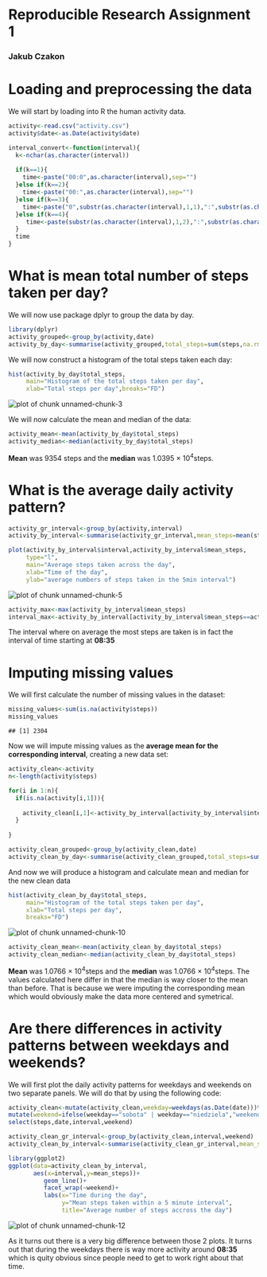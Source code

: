 # Reproducible Research Assignment 1

### Jakub Czakon

# Loading and preprocessing the data

We will start by loading into R the human activity data.


```r
activity<-read.csv("activity.csv")
activity$date<-as.Date(activity$date)

interval_convert<-function(interval){
  k<-nchar(as.character(interval))
  
  if(k==1){
    time<-paste("00:0",as.character(interval),sep="")
  }else if(k==2){
    time<-paste("00:",as.character(interval),sep="")
  }else if(k==3){
    time<-paste("0",substr(as.character(interval),1,1),":",substr(as.character(interval),2,3),sep="")
  }else if(k==4){
     time<-paste(substr(as.character(interval),1,2),":",substr(as.character(interval),3,4),sep="")
  }
  time
}
```

# What is mean total number of steps taken per day?

We will now use package dplyr to group the data by day.



```r
library(dplyr)
activity_grouped<-group_by(activity,date)
activity_by_day<-summarise(activity_grouped,total_steps=sum(steps,na.rm=T))
```

We will now construct a histogram of the total steps taken each day:



```r
hist(activity_by_day$total_steps,
     main="Histogram of the total steps taken per day",
     xlab="Total steps per day",breaks="FD")
```

![plot of chunk unnamed-chunk-3](figure/unnamed-chunk-3-1.png) 

We will now calculate the mean and median of the data:



```r
activity_mean<-mean(activity_by_day$total_steps)
activity_median<-median(activity_by_day$total_steps)
```

**Mean** was 9354 steps and the **median** was 1.0395 &times; 10<sup>4</sup>steps.

# What is the average daily activity pattern?



```r
activity_gr_interval<-group_by(activity,interval)
activity_by_interval<-summarise(activity_gr_interval,mean_steps=mean(steps,na.rm=T))

plot(activity_by_interval$interval,activity_by_interval$mean_steps,
     type="l",
     main="Average steps taken across the day",
     xlab="Time of the day",
     ylab="average numbers of steps taken in the 5min interval")
```

![plot of chunk unnamed-chunk-5](figure/unnamed-chunk-5-1.png) 



```r
activity_max<-max(activity_by_interval$mean_steps)
interval_max<-activity_by_interval[activity_by_interval$mean_steps==activity_max,]$interval
```
The interval where on average the most steps are taken is in fact the interval of time starting at **08:35**

# Imputing missing values

We will first calculate the number of missing values in the dataset:



```r
missing_values<-sum(is.na(activity$steps))
missing_values
```

```
## [1] 2304
```

Now we will impute missing values as the **average mean for the corresponding interval**, creating a new data set:



```r
activity_clean<-activity
n<-length(activity$steps)

for(i in 1:n){
  if(is.na(activity[i,1])){
    
    activity_clean[i,1]<-activity_by_interval[activity_by_interval$interval==activity[i,3],2]
  }
  
}
```



```r
activity_clean_grouped<-group_by(activity_clean,date)
activity_clean_by_day<-summarise(activity_clean_grouped,total_steps=sum(steps,na.rm=T))
```

And now we will produce a histogram and calculate mean and median for the new clean data




```r
hist(activity_clean_by_day$total_steps,
     main="Histogram of the total steps taken per day",
     xlab="Total steps per day",
     breaks="FD")
```

![plot of chunk unnamed-chunk-10](figure/unnamed-chunk-10-1.png) 


```r
activity_clean_mean<-mean(activity_clean_by_day$total_steps)
activity_clean_median<-median(activity_clean_by_day$total_steps)
```

**Mean** was 1.0766 &times; 10<sup>4</sup>steps and the **median** was 1.0766 &times; 10<sup>4</sup>steps. The values calculated here differ in that the median is way closer to the mean than before. That is because we were imputing the corresponding mean which would obviously make the data more centered and symetrical.

# Are there differences in activity patterns between weekdays and weekends?

We will first plot the daily activity patterns for weekdays and weekends on two separate panels. We will do that by using the following code:



```r
activity_clean<-mutate(activity_clean,weekday=weekdays(as.Date(date)))%>%
mutate(weekend=ifelse(weekday=="sobota" | weekday=="niedziela","weekend","weekday"))%>%
select(steps,date,interval,weekend)

activity_clean_gr_interval<-group_by(activity_clean,interval,weekend)
activity_clean_by_interval<-summarise(activity_clean_gr_interval,mean_steps=mean(steps,na.rm=T))

library(ggplot2)
ggplot(data=activity_clean_by_interval,
       aes(x=interval,y=mean_steps))+
          geom_line()+
          facet_wrap(~weekend)+
          labs(x="Time during the day",
               y="Mean steps taken within a 5 minute interval",
               title="Average number of steps accross the day")
```

![plot of chunk unnamed-chunk-12](figure/unnamed-chunk-12-1.png) 

As it turns out there is a very big difference between those 2 plots. It turns out that during the weekdays there is way more activity around **08:35** which is quity obvious since people need to get to work right about that time.
